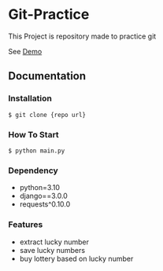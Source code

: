# Git-Practice
This Project is repository made to practice git

See [Demo](https://www.google.com/)

## Documentation

### Installation

```shell
$ git clone {repo url}
```


### How To Start

```shell
$ python main.py
```

### Dependency

- python=3.10
- django==3.0.0
- requests^0.10.0

### Features

- extract lucky number 
- save lucky numbers
- buy lottery based on lucky number 
